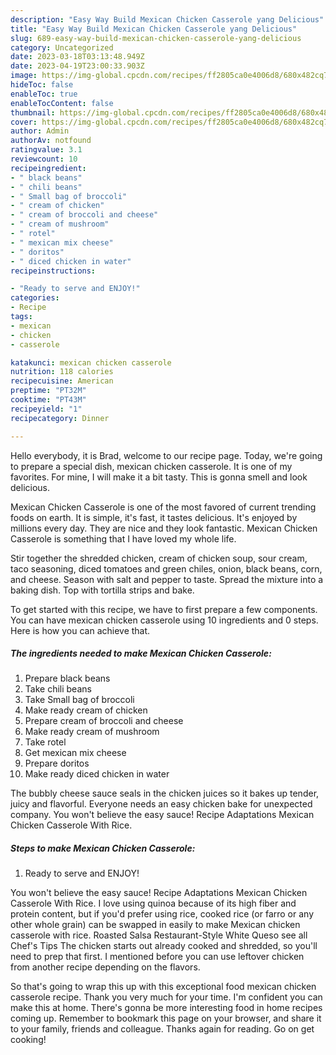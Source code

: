 ```yaml
---
description: "Easy Way Build Mexican Chicken Casserole yang Delicious"
title: "Easy Way Build Mexican Chicken Casserole yang Delicious"
slug: 689-easy-way-build-mexican-chicken-casserole-yang-delicious
category: Uncategorized
date: 2023-03-18T03:13:48.949Z
date: 2023-04-19T23:00:33.903Z
image: https://img-global.cpcdn.com/recipes/ff2805ca0e4006d8/680x482cq70/mexican-chicken-casserole-recipe-main-photo.jpg
hideToc: false
enableToc: true
enableTocContent: false
thumbnail: https://img-global.cpcdn.com/recipes/ff2805ca0e4006d8/680x482cq70/mexican-chicken-casserole-recipe-main-photo.jpg
cover: https://img-global.cpcdn.com/recipes/ff2805ca0e4006d8/680x482cq70/mexican-chicken-casserole-recipe-main-photo.jpg
author: Admin
authorAv: notfound
ratingvalue: 3.1
reviewcount: 10
recipeingredient:
- " black beans"
- " chili beans"
- " Small bag of broccoli"
- " cream of chicken"
- " cream of broccoli and cheese"
- " cream of mushroom"
- " rotel"
- " mexican mix cheese"
- " doritos"
- " diced chicken in water"
recipeinstructions:

- "Ready to serve and ENJOY!"
categories:
- Recipe
tags:
- mexican
- chicken
- casserole

katakunci: mexican chicken casserole 
nutrition: 118 calories
recipecuisine: American
preptime: "PT32M"
cooktime: "PT43M"
recipeyield: "1"
recipecategory: Dinner

---
```



Hello everybody, it is Brad, welcome to our recipe page. Today, we're going to prepare a special dish, mexican chicken casserole. It is one of my favorites. For mine, I will make it a bit tasty. This is gonna smell and look delicious.

Mexican Chicken Casserole is one of the most favored of current trending foods on earth. It is simple, it's fast, it tastes delicious. It's enjoyed by millions every day. They are nice and they look fantastic. Mexican Chicken Casserole is something that I have loved my whole life.

Stir together the shredded chicken, cream of chicken soup, sour cream, taco seasoning, diced tomatoes and green chiles, onion, black beans, corn, and cheese. Season with salt and pepper to taste. Spread the mixture into a baking dish. Top with tortilla strips and bake.


To get started with this recipe, we have to first prepare a few components. You can have mexican chicken casserole using 10 ingredients and 0 steps. Here is how you can achieve that.

<!--inarticleads1-->

##### The ingredients needed to make Mexican Chicken Casserole:

1. Prepare  black beans
1. Take  chili beans
1. Take  Small bag of broccoli
1. Make ready  cream of chicken
1. Prepare  cream of broccoli and cheese
1. Make ready  cream of mushroom
1. Take  rotel
1. Get  mexican mix cheese
1. Prepare  doritos
1. Make ready  diced chicken in water


The bubbly cheese sauce seals in the chicken juices so it bakes up tender, juicy and flavorful. Everyone needs an easy chicken bake for unexpected company. You won&#39;t believe the easy sauce! Recipe Adaptations Mexican Chicken Casserole With Rice. 

<!--inarticleads2-->

##### Steps to make Mexican Chicken Casserole:


1. Ready to serve and ENJOY!

You won&#39;t believe the easy sauce! Recipe Adaptations Mexican Chicken Casserole With Rice. I love using quinoa because of its high fiber and protein content, but if you&#39;d prefer using rice, cooked rice (or farro or any other whole grain) can be swapped in easily to make Mexican chicken casserole with rice. Roasted Salsa Restaurant-Style White Queso see all Chef&#39;s Tips The chicken starts out already cooked and shredded, so you&#39;ll need to prep that first. I mentioned before you can use leftover chicken from another recipe depending on the flavors. 

So that's going to wrap this up with this exceptional food mexican chicken casserole recipe. Thank you very much for your time. I'm confident you can make this at home. There's gonna be more interesting food in home recipes coming up. Remember to bookmark this page on your browser, and share it to your family, friends and colleague. Thanks again for reading. Go on get cooking!
